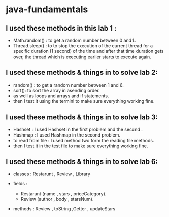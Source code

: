 # java-fundamentals

## I used these methods in this lab 1 :

+ Math.random() : to get a random number between 0 and 1.
+ Thread.sleep() : to to stop the execution of the current thread for a specific duration (1 second) of the time and after that time duration gets over, the thread which is executing earlier starts to execute again.

## I used these methods & things in to solve lab 2:

+ random() : to get a random number between 1 and 6.
+ sort(): to sort the array in asending order.
+ as well as loops and arrays and if statements.
+ then I test it using the terminl to make sure everything working fine.

## I used these methods & things in to solve lab 3:

+ Hashset : I used Hashset in the first problem and the second .
+ Hashmap : I used Hashmap in the second problem.
+ to read from file : I used method two form the reading file methods.
+ then I test it in the test file to make sure everything working fine.

## I used these methods & things in to solve lab 6:

+ classes : Restarunt , Review , Library

+ fields :
   + Restarunt (name , stars , priceCategory).
   + Review (author , body , starsNum).

+ methods : Review , toString ,Getter , updateStars